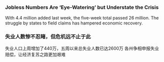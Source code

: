 ### Jobless Numbers Are ‘Eye-Watering’ but Understate the Crisis
With 4.4 million added last week, the five-week total passed 26 million. 
The struggle by states to field claims has hampered economic recovery.

### 失业人数惨不忍睹，但危机远不止于此
失业人口上周增加了440万，五周以来总失业人数已达2600万
各州争相申报失业赔偿，让经济复苏之路更加艰难
